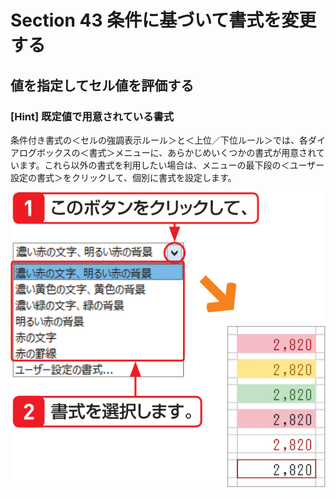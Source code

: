 # Section 43 条件に基づいて書式を変更する

## 値を指定してセル値を評価する

### [Hint] 既定値で用意されている書式
条件付き書式の＜セルの強調表示ルール＞と＜上位／下位ルール＞では、各ダイアログボックスの＜書式＞メニューに、あらかじめいくつかの書式が用意されています。これら以外の書式を利用したい場合は、メニューの最下段の＜ユーザー設定の書式＞をクリックして、個別に書式を設定します。

![hint](003.png)
